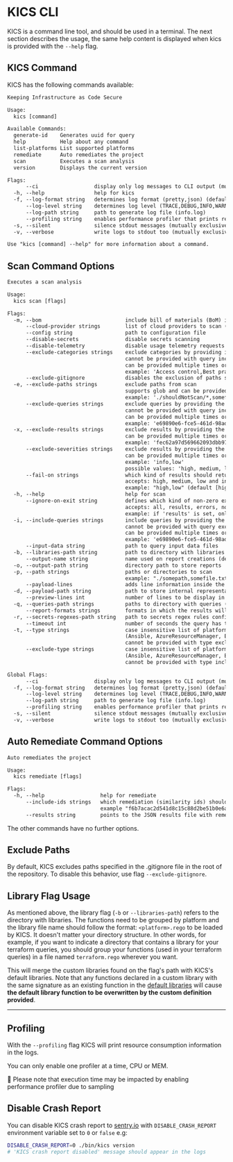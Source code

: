 # KICS CLI

KICS is a command line tool, and should be used in a terminal. The next section describes the usage, the same help content is displayed when kics is provided with the `--help` flag.

## KICS Command

KICS has the following commands available:

```txt
Keeping Infrastructure as Code Secure

Usage:
  kics [command]

Available Commands:
  generate-id    Generates uuid for query
  help           Help about any command
  list-platforms List supported platforms
  remediate      Auto remediates the project
  scan           Executes a scan analysis
  version        Displays the current version

Flags:
      --ci                  display only log messages to CLI output (mutually exclusive with silent)
  -h, --help                help for kics
  -f, --log-format string   determines log format (pretty,json) (default "pretty")
      --log-level string    determines log level (TRACE,DEBUG,INFO,WARN,ERROR,FATAL) (default "INFO")
      --log-path string     path to generate log file (info.log)
      --profiling string    enables performance profiler that prints resource consumption metrics in the logs during the execution (CPU, MEM)
  -s, --silent              silence stdout messages (mutually exclusive with verbose and ci)
  -v, --verbose             write logs to stdout too (mutually exclusive with silent)

Use "kics [command] --help" for more information about a command.
```

## Scan Command Options

```txt
Executes a scan analysis

Usage:
  kics scan [flags]

Flags:
  -m, --bom                           include bill of materials (BoM) in results output
      --cloud-provider strings        list of cloud providers to scan (alicloud, aws, azure, gcp)
      --config string                 path to configuration file
      --disable-secrets               disable secrets scanning
      --disable-telemetry             disable usage telemetry requests
      --exclude-categories strings    exclude categories by providing its name
                                      cannot be provided with query inclusion flags
                                      can be provided multiple times or as a comma separated string
                                      example: 'Access control,Best practices'
      --exclude-gitignore             disables the exclusion of paths specified within .gitignore file                                
  -e, --exclude-paths strings         exclude paths from scan
                                      supports glob and can be provided multiple times or as a quoted comma separated string
                                      example: './shouldNotScan/*,somefile.txt'
      --exclude-queries strings       exclude queries by providing the query ID
                                      cannot be provided with query inclusion flags
                                      can be provided multiple times or as a comma separated string
                                      example: 'e69890e6-fce5-461d-98ad-cb98318dfc96,4728cd65-a20c-49da-8b31-9c08b423e4db'
  -x, --exclude-results strings       exclude results by providing the similarity ID of a result
                                      can be provided multiple times or as a comma separated string
                                      example: 'fec62a97d569662093dbb9739360942f...,31263s5696620s93dbb973d9360942fc2a...'
      --exclude-severities strings    exclude results by providing the severity of a result
                                      can be provided multiple times or as a comma separated string
                                      example: 'info,low'
                                      possible values: 'high, medium, low, info, trace'
      --fail-on strings               which kind of results should return an exit code different from 0
                                      accepts: high, medium, low and info
                                      example: "high,low" (default [high,medium,low,info])
  -h, --help                          help for scan
      --ignore-on-exit string         defines which kind of non-zero exits code should be ignored
                                      accepts: all, results, errors, none
                                      example: if 'results' is set, only engine errors will make KICS exit code different from 0 (default "none")
  -i, --include-queries strings       include queries by providing the query ID
                                      cannot be provided with query exclusion flags
                                      can be provided multiple times or as a comma separated string
                                      example: 'e69890e6-fce5-461d-98ad-cb98318dfc96,4728cd65-a20c-49da-8b31-9c08b423e4db'
      --input-data string             path to query input data files
  -b, --libraries-path string         path to directory with libraries (default "./assets/libraries")
      --output-name string            name used on report creations (default "results")
  -o, --output-path string            directory path to store reports
  -p, --path strings                  paths or directories to scan
                                      example: "./somepath,somefile.txt"
      --payload-lines                 adds line information inside the payload when printing the payload file
  -d, --payload-path string           path to store internal representation JSON file
      --preview-lines int             number of lines to be display in CLI results (min: 1, max: 30) (default 3)
  -q, --queries-path strings          paths to directory with queries (default [./assets/queries])
      --report-formats strings        formats in which the results will be exported (all, asff, codeclimate, csv, cyclonedx, glsast, html, json, junit, pdf, sarif, sonarqube) (default [json])
  -r, --secrets-regexes-path string   path to secrets regex rules configuration file
      --timeout int                   number of seconds the query has to execute before being canceled (default 60)
  -t, --type strings                  case insensitive list of platform types to scan
                                      (Ansible, AzureResourceManager, Buildah, CloudFormation, Crossplane, DockerCompose, Dockerfile, GRPC, GoogleDeploymentManager, Knative, Kubernetes, OpenAPI, Pulumi, ServerLessFW, Terraform)
                                      cannot be provided with type exclusion flags
      --exclude-type strings          case insensitive list of platform types not to scan
                                      (Ansible, AzureResourceManager, Buildah, CloudFormation, Crossplane, DockerCompose, Dockerfile, GRPC, GoogleDeploymentManager, Knative, Kubernetes, OpenAPI, Pulumi, ServerLessFW, Terraform)
                                      cannot be provided with type inclusion flags

Global Flags:
      --ci                  display only log messages to CLI output (mutually exclusive with silent)
  -f, --log-format string   determines log format (pretty,json) (default "pretty")
      --log-level string    determines log level (TRACE,DEBUG,INFO,WARN,ERROR,FATAL) (default "INFO")
      --log-path string     path to generate log file (info.log)
      --profiling string    enables performance profiler that prints resource consumption metrics in the logs during the execution (CPU, MEM)
  -s, --silent              silence stdout messages (mutually exclusive with verbose and ci)
  -v, --verbose             write logs to stdout too (mutually exclusive with silent)
```

## Auto Remediate Command Options

```txt
Auto remediates the project

Usage:
  kics remediate [flags]

Flags:
  -h, --help                  help for remediate
      --include-ids strings   which remediation (similarity ids) should be remediated 
                              example "f6b7acac2d541d8c15c88d2be51b0e6abd576750b71c580f2e3a9346f7ed0e67,6af5fc5d7c0ad0077348a090f7c09949369d24d5608bbdbd14376a15de62afd1" (default [all])
      --results string        points to the JSON results file with remediation
```

The other commands have no further options.

## Exclude Paths
By default, KICS excludes paths specified in the .gitignore file in the root of the repository. To disable this behavior, use flag `--exclude-gitignore`.

## Library Flag Usage

As mentioned above, the library flag (`-b` or `--libraries-path`) refers to the directory with libraries. The functions need to be grouped by platform and the library file name should follow the format: `<platform>.rego` to be loaded by KICS. It doesn't matter your directory structure. In other words, for example, if you want to indicate a directory that contains a library for your terraform queries, you should group your functions (used in your terraform queries) in a file named `terraform.rego` wherever you want.

This will merge the custom libraries found on the flag's path with KICS's default libraries. Note that any functions declared in a custom library with the same signature as an existing function in the [default libraries](https://github.com/Checkmarx/kics/tree/master/assets/libraries) will cause **the default library function to be overwritten by the custom definition provided**.

---

## Profiling

With the `--profiling` flag KICS will print resource consumption information in the logs.

You can only enable one profiler at a time, CPU or MEM.

📝 Please note that execution time may be impacted by enabling performance profiler due to sampling

## Disable Crash Report

You can disable KICS crash report to [sentry.io](https://sentry.io) with `DISABLE_CRASH_REPORT` environment variable set to `0` or `false` e.g:

```sh
DISABLE_CRASH_REPORT=0 ./bin/kics version
# 'KICS crash report disabled' message should appear in the logs
```
